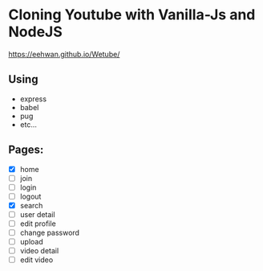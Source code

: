 # Cloning Youtube with Vanilla-Js and NodeJS

https://eehwan.github.io/Wetube/
## Using
- express
- babel
- pug
- etc...

## Pages:
- [x] home
- [ ] join
- [ ] login
- [ ] logout
- [x] search
- [ ] user detail
- [ ] edit profile
- [ ] change password
- [ ] upload
- [ ] video detail
- [ ] edit video
